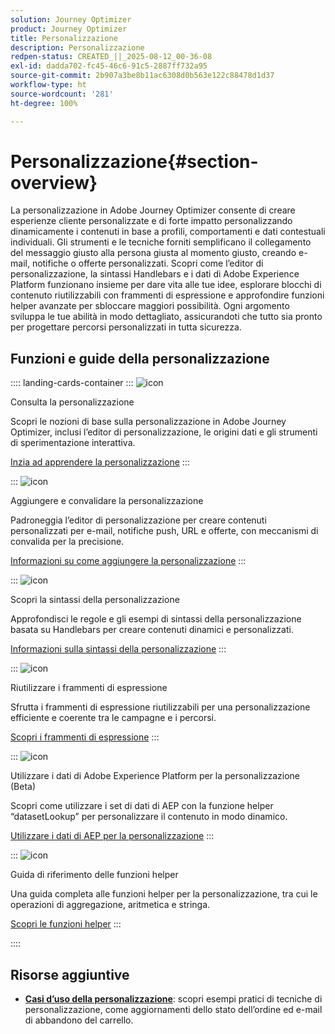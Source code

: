 ```yaml
---
solution: Journey Optimizer
product: Journey Optimizer
title: Personalizzazione
description: Personalizzazione
redpen-status: CREATED_||_2025-08-12_00-36-08
exl-id: dadda702-fc45-46c6-91c5-2887ff732a95
source-git-commit: 2b907a3be8b11ac6308d0b563e122c88478d1d37
workflow-type: ht
source-wordcount: '281'
ht-degree: 100%

---
```


# Personalizzazione{#section-overview}

La personalizzazione in Adobe Journey Optimizer consente di creare esperienze cliente personalizzate e di forte impatto personalizzando dinamicamente i contenuti in base a profili, comportamenti e dati contestuali individuali. Gli strumenti e le tecniche forniti semplificano il collegamento del messaggio giusto alla persona giusta al momento giusto, creando e-mail, notifiche o offerte personalizzati. Scopri come l’editor di personalizzazione, la sintassi Handlebars e i dati di Adobe Experience Platform funzionano insieme per dare vita alle tue idee, esplorare blocchi di contenuto riutilizzabili con frammenti di espressione e approfondire funzioni helper avanzate per sbloccare maggiori possibilità. Ogni argomento sviluppa le tue abilità in modo dettagliato, assicurandoti che tutto sia pronto per progettare percorsi personalizzati in tutta sicurezza.

## Funzioni e guide della personalizzazione

:::: landing-cards-container
:::
![icon](https://cdn.experienceleague.adobe.com/icons/circle-play.svg)

Consulta la personalizzazione

Scopri le nozioni di base sulla personalizzazione in Adobe Journey Optimizer, inclusi l’editor di personalizzazione, le origini dati e gli strumenti di sperimentazione interattiva.

[Inzia ad apprendere la personalizzazione](../using/personalization/personalize.md)
:::

:::
![icon](https://cdn.experienceleague.adobe.com/icons/list-check.svg)

Aggiungere e convalidare la personalizzazione

Padroneggia l’editor di personalizzazione per creare contenuti personalizzati per e-mail, notifiche push, URL e offerte, con meccanismi di convalida per la precisione.

[Informazioni su come aggiungere la personalizzazione](../using/personalization/personalization-build-expressions.md)
:::

:::
![icon](https://cdn.experienceleague.adobe.com/icons/code-branch.svg)

Scopri la sintassi della personalizzazione

Approfondisci le regole e gli esempi di sintassi della personalizzazione basata su Handlebars per creare contenuti dinamici e personalizzati.

[Informazioni sulla sintassi della personalizzazione](../using/personalization/personalization-syntax.md)
:::

:::
![icon](https://cdn.experienceleague.adobe.com/icons/puzzle-piece.svg)

Riutilizzare i frammenti di espressione

Sfrutta i frammenti di espressione riutilizzabili per una personalizzazione efficiente e coerente tra le campagne e i percorsi.

[Scopri i frammenti di espressione](../using/personalization/use-expression-fragments.md)
:::

:::
![icon](https://cdn.experienceleague.adobe.com/icons/database.svg?lang=it)

Utilizzare i dati di Adobe Experience Platform per la personalizzazione (Beta)

Scopri come utilizzare i set di dati di AEP con la funzione helper “datasetLookup” per personalizzare il contenuto in modo dinamico.

[Utilizzare i dati di AEP per la personalizzazione](../using/personalization/aep-data-perso.md)
:::

:::
![icon](https://cdn.experienceleague.adobe.com/icons/screwdriver-wrench.svg)

Guida di riferimento delle funzioni helper

Una guida completa alle funzioni helper per la personalizzazione, tra cui le operazioni di aggregazione, aritmetica e stringa.

[Scopri le funzioni helper](functions-landing-page.md)
:::

::::


## Risorse aggiuntive

- **[Casi d’uso della personalizzazione](personalization-use-cases-landing-page.md)**: scopri esempi pratici di tecniche di personalizzazione, come aggiornamenti dello stato dell’ordine ed e-mail di abbandono del carrello.
